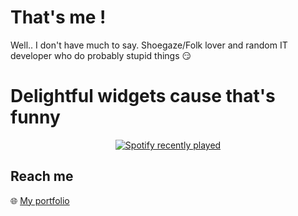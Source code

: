 # That's me !

Well.. I don't have much to say. Shoegaze/Folk lover and random IT developer who do probably stupid things 😏

# Delightful widgets cause that's funny 

<div align="center">
  <a href="https://open.spotify.com/user/Sivanaque">
    <img src="https://spotify-recently-played-readme.vercel.app/api?user=31u4736tj3glkt6lklth2xuwxqky&count=6&unique=false" alt="Spotify recently played"  />
  </a>
</div>

## Reach me

🌐 [My portfolio](https://antoinespiteri.net)
